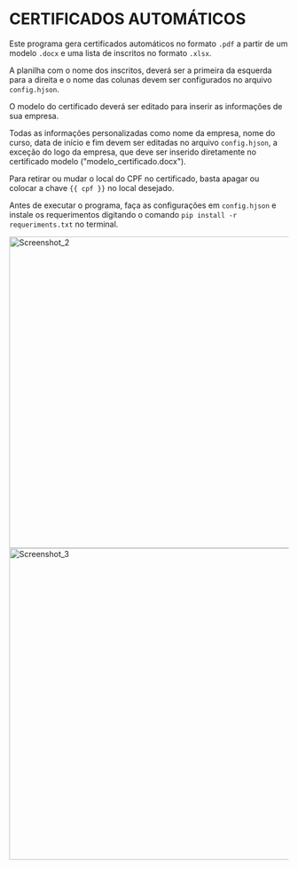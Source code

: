 # CERTIFICADOS AUTOMÁTICOS
Este programa gera certificados automáticos no formato ```.pdf``` a partir de um modelo ```.docx``` e uma lista de inscritos no formato ```.xlsx```.

A planilha com o nome dos inscritos, deverá ser a primeira da esquerda para a direita e o nome das colunas devem ser configurados no arquivo ```config.hjson```.

O modelo do certificado deverá ser editado para inserir as informações de sua empresa.

Todas as informações personalizadas como nome da empresa, nome do curso, data de início e fim devem ser editadas no arquivo ```config.hjson```, a exceção do logo da empresa, que deve ser inserido diretamente no certificado modelo ("modelo_certificado.docx").

Para retirar ou mudar o local do CPF no certificado, basta apagar ou colocar a chave ```{{ cpf }}``` no local desejado.

Antes de executar o programa, faça as configurações em ```config.hjson``` e instale os requerimentos digitando o comando ```pip install -r requeriments.txt``` no terminal.


<img width="561" alt="Screenshot_2" src="https://user-images.githubusercontent.com/68362578/132575581-27efae72-0569-456b-8aee-25c06edc50b5.png"> <img width="561" alt="Screenshot_3" src="https://user-images.githubusercontent.com/68362578/132576312-7c1b3c32-cf90-4739-98e6-145dfc007a39.png">




